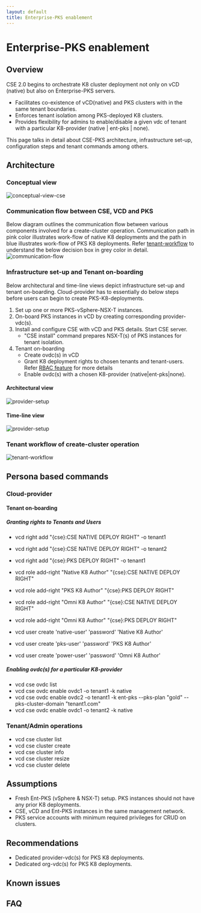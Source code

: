 ```yaml
---
layout: default
title: Enterprise-PKS enablement
---
```


# Enterprise-PKS enablement
<a name="overview"></a>
## Overview
CSE 2.0 begins to orchestrate K8 cluster deployment not only on vCD (native) but 
also on Enterprise-PKS servers.  
* Facilitates co-existence of vCD(native) and PKS clusters with in the same tenant boundaries.
* Enforces tenant isolation among PKS-deployed K8 clusters.
* Provides flexibility for admins to enable/disable a given vdc of tenant with a 
particular K8-provider (native | ent-pks | none).

This page talks in detail about CSE-PKS architecture, infrastructure set-up, 
configuration steps and tenant commands among others.

<a name="architecture"></a>
## Architecture

<a name="conceptual-view"></a>
### Conceptual view
![conceptual-view-cse](img/ent-pks/01-conceptual.png)
<a name="communication-view"></a>

### Communication flow between CSE, VCD and PKS
Below diagram outlines the communication flow between various components involved 
for a create-cluster operation. Communication path in pink color illustrates 
work-flow of native K8 deployments and the path in blue illustrates work-flow of
PKS K8 deployments.
Refer [tenant-workflow](#tenant-workflow) to understand the below decision 
box in grey color in detail.
![communication-flow](img/ent-pks/02-communication-flow.png)

<a name="infra-view"></a>
### Infrastructure set-up and Tenant on-boarding

Below architectural and time-line views depict infrastructure set-up and tenant
 on-boarding. Cloud-provider has to essentially do below steps before 
 users can begin to create PKS-K8-deployments.
 1. Set up one or more PKS-vSphere-NSX-T instances.
 2. On-board PKS instances in vCD by creating corresponding provider-vdc(s).
 3. Install and configure CSE with vCD and PKS details. Start CSE server.
    * "CSE install" command prepares NSX-T(s) of PKS instances for tenant isolation.
 4. Tenant on-boarding 
    * Create ovdc(s) in vCD
    * Grant K8 deployment rights to chosen tenants and tenant-users. Refer 
    [RBAC feature](/RBAC.html) for more details
    * Enable ovdc(s) with a chosen K8-provider (native|ent-pks|none).
 

#### Architectural view
![provider-setup](img/ent-pks/03-provider-setup-1.png)
#### Time-line view
![provider-setup](img/ent-pks/04-provider-setup-2.png)

<a name="tenant-workflow"></a>
### Tenant workflow of create-cluster operation
![tenant-workflow](img/ent-pks/05-tenant-create-cluster-flow.png)

<a name="persona based workflows"></a>
## Persona based commands
### Cloud-provider
#### Tenant on-boarding

##### Granting rights to Tenants and Users

* vcd right add "{cse}:CSE NATIVE DEPLOY RIGHT" -o tenant1
* vcd right add "{cse}:CSE NATIVE DEPLOY RIGHT" -o tenant2
* vcd right add "{cse}:PKS DEPLOY RIGHT" -o tenant1

* vcd role add-right "Native K8 Author" "{cse}:CSE NATIVE DEPLOY RIGHT"
* vcd role add-right "PKS K8 Author" "{cse}:PKS DEPLOY RIGHT"
* vcd role add-right "Omni K8 Author" "{cse}:CSE NATIVE DEPLOY RIGHT"
* vcd role add-right "Omni K8 Author" "{cse}:PKS DEPLOY RIGHT"

* vcd user create 'native-user' 'password' 'Native K8 Author'
* vcd user create 'pks-user' 'password' 'PKS K8 Author'
* vcd user create 'power-user' 'password' 'Omni K8 Author'

##### Enabling ovdc(s) for a particular K8-provider

* vcd cse ovdc list
* vcd cse ovdc enable ovdc1 -o tenant1 -k native
* vcd cse ovdc enable ovdc2 -o tenant1 -k ent-pks --pks-plan "gold" --pks-cluster-domain "tenant1.com"
* vcd cse ovdc enable ovdc1 -o tenant2 -k native

### Tenant/Admin operations
* vcd cse cluster list
* vcd cse cluster create
* vcd cse cluster info
* vcd cse cluster resize
* vcd cse cluster delete

<a name="assumptions"></a>
## Assumptions
* Fresh Ent-PKS (vSphere & NSX-T) setup. PKS instances should not have any prior K8 deployments.
* CSE, vCD and Ent-PKS instances in the same management network.
* PKS service accounts with minimum required privileges for CRUD on clusters.

<a name="recommendations"></a>
## Recommendations
* Dedicated provider-vdc(s) for PKS K8 deployments.
* Dedicated org-vdc(s) for PKS K8 deployments.

<a name="known issues"></a>
## Known issues

<a name="faq"></a>
## FAQ
